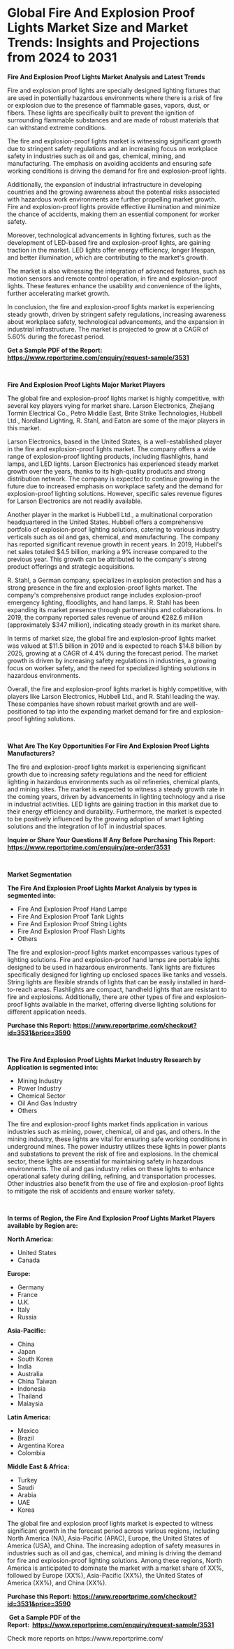 <p><h1>Global Fire And Explosion Proof Lights Market Size and Market Trends: Insights and Projections from 2024 to 2031</h1></p><p><strong>Fire And Explosion Proof Lights Market Analysis and Latest Trends</strong></p>
<p><p>Fire and explosion proof lights are specially designed lighting fixtures that are used in potentially hazardous environments where there is a risk of fire or explosion due to the presence of flammable gases, vapors, dust, or fibers. These lights are specifically built to prevent the ignition of surrounding flammable substances and are made of robust materials that can withstand extreme conditions.</p><p>The fire and explosion-proof lights market is witnessing significant growth due to stringent safety regulations and an increasing focus on workplace safety in industries such as oil and gas, chemical, mining, and manufacturing. The emphasis on avoiding accidents and ensuring safe working conditions is driving the demand for fire and explosion-proof lights.</p><p>Additionally, the expansion of industrial infrastructure in developing countries and the growing awareness about the potential risks associated with hazardous work environments are further propelling market growth. Fire and explosion-proof lights provide effective illumination and minimize the chance of accidents, making them an essential component for worker safety.</p><p>Moreover, technological advancements in lighting fixtures, such as the development of LED-based fire and explosion-proof lights, are gaining traction in the market. LED lights offer energy efficiency, longer lifespan, and better illumination, which are contributing to the market's growth.</p><p>The market is also witnessing the integration of advanced features, such as motion sensors and remote control operation, in fire and explosion-proof lights. These features enhance the usability and convenience of the lights, further accelerating market growth.</p><p>In conclusion, the fire and explosion-proof lights market is experiencing steady growth, driven by stringent safety regulations, increasing awareness about workplace safety, technological advancements, and the expansion in industrial infrastructure. The market is projected to grow at a CAGR of 5.60% during the forecast period.</p></p>
<p><strong>Get a Sample PDF of the Report:&nbsp; <a href="https://www.reportprime.com/enquiry/request-sample/3531">https://www.reportprime.com/enquiry/request-sample/3531</a></strong></p>
<p>&nbsp;</p>
<p><strong>Fire And Explosion Proof Lights Major Market Players</strong></p>
<p><p>The global fire and explosion-proof lights market is highly competitive, with several key players vying for market share. Larson Electronics, Zhejiang Tormin Electrical Co., Petro Middle East, Brite Strike Technologies, Hubbell Ltd., Nordland Lighting, R. Stahl, and Eaton are some of the major players in this market.</p><p>Larson Electronics, based in the United States, is a well-established player in the fire and explosion-proof lights market. The company offers a wide range of explosion-proof lighting products, including flashlights, hand lamps, and LED lights. Larson Electronics has experienced steady market growth over the years, thanks to its high-quality products and strong distribution network. The company is expected to continue growing in the future due to increased emphasis on workplace safety and the demand for explosion-proof lighting solutions. However, specific sales revenue figures for Larson Electronics are not readily available.</p><p>Another player in the market is Hubbell Ltd., a multinational corporation headquartered in the United States. Hubbell offers a comprehensive portfolio of explosion-proof lighting solutions, catering to various industry verticals such as oil and gas, chemical, and manufacturing. The company has reported significant revenue growth in recent years. In 2019, Hubbell's net sales totaled $4.5 billion, marking a 9% increase compared to the previous year. This growth can be attributed to the company's strong product offerings and strategic acquisitions.</p><p>R. Stahl, a German company, specializes in explosion protection and has a strong presence in the fire and explosion-proof lights market. The company's comprehensive product range includes explosion-proof emergency lighting, floodlights, and hand lamps. R. Stahl has been expanding its market presence through partnerships and collaborations. In 2019, the company reported sales revenue of around €282.6 million (approximately $347 million), indicating steady growth in its market share.</p><p>In terms of market size, the global fire and explosion-proof lights market was valued at $11.5 billion in 2019 and is expected to reach $14.8 billion by 2025, growing at a CAGR of 4.4% during the forecast period. The market growth is driven by increasing safety regulations in industries, a growing focus on worker safety, and the need for specialized lighting solutions in hazardous environments.</p><p>Overall, the fire and explosion-proof lights market is highly competitive, with players like Larson Electronics, Hubbell Ltd., and R. Stahl leading the way. These companies have shown robust market growth and are well-positioned to tap into the expanding market demand for fire and explosion-proof lighting solutions.</p></p>
<p>&nbsp;</p>
<p><strong>What Are The Key Opportunities For Fire And Explosion Proof Lights Manufacturers?</strong></p>
<p><p>The fire and explosion-proof lights market is experiencing significant growth due to increasing safety regulations and the need for efficient lighting in hazardous environments such as oil refineries, chemical plants, and mining sites. The market is expected to witness a steady growth rate in the coming years, driven by advancements in lighting technology and a rise in industrial activities. LED lights are gaining traction in this market due to their energy efficiency and durability. Furthermore, the market is expected to be positively influenced by the growing adoption of smart lighting solutions and the integration of IoT in industrial spaces.</p></p>
<p><strong>Inquire or Share Your Questions If Any Before Purchasing This Report: <a href="https://www.reportprime.com/enquiry/pre-order/3531">https://www.reportprime.com/enquiry/pre-order/3531</a></strong></p>
<p>&nbsp;</p>
<p><strong>Market Segmentation</strong></p>
<p><strong>The Fire And Explosion Proof Lights Market Analysis by types is segmented into:</strong></p>
<p><ul><li>Fire And Explosion Proof Hand Lamps</li><li>Fire And Explosion Proof Tank Lights</li><li>Fire And Explosion Proof String Lights</li><li>Fire And Explosion Proof Flash Lights</li><li>Others</li></ul></p>
<p><p>The fire and explosion-proof lights market encompasses various types of lighting solutions. Fire and explosion-proof hand lamps are portable lights designed to be used in hazardous environments. Tank lights are fixtures specifically designed for lighting up enclosed spaces like tanks and vessels. String lights are flexible strands of lights that can be easily installed in hard-to-reach areas. Flashlights are compact, handheld lights that are resistant to fire and explosions. Additionally, there are other types of fire and explosion-proof lights available in the market, offering diverse lighting solutions for different application needs.</p></p>
<p><strong>Purchase this Report:&nbsp;<a href="https://www.reportprime.com/checkout?id=3531&price=3590">https://www.reportprime.com/checkout?id=3531&price=3590</a></strong></p>
<p>&nbsp;</p>
<p><strong>The Fire And Explosion Proof Lights Market Industry Research by Application is segmented into:</strong></p>
<p><ul><li>Mining Industry</li><li>Power Industry</li><li>Chemical Sector</li><li>Oil And Gas Industry</li><li>Others</li></ul></p>
<p><p>The fire and explosion-proof lights market finds application in various industries such as mining, power, chemical, oil and gas, and others. In the mining industry, these lights are vital for ensuring safe working conditions in underground mines. The power industry utilizes these lights in power plants and substations to prevent the risk of fire and explosions. In the chemical sector, these lights are essential for maintaining safety in hazardous environments. The oil and gas industry relies on these lights to enhance operational safety during drilling, refining, and transportation processes. Other industries also benefit from the use of fire and explosion-proof lights to mitigate the risk of accidents and ensure worker safety.</p></p>
<p>&nbsp;</p>
<p><strong>In terms of Region, the Fire And Explosion Proof Lights Market Players available by Region are:</strong></p>
<p>
    <p> <strong> North America: </strong>
        <ul>
            <li>United States</li>
            <li>Canada</li>
        </ul>
        </p> 
    <p> <strong> Europe: </strong>
        <ul>
            <li>Germany</li>
            <li>France</li>
            <li>U.K.</li>
            <li>Italy</li>
            <li>Russia</li>
        </ul>
        </p> 
    <p> <strong> Asia-Pacific: </strong>
        <ul>
            <li>China</li>
            <li>Japan</li>
            <li>South Korea</li>
            <li>India</li>
            <li>Australia</li>
            <li>China Taiwan</li>
            <li>Indonesia</li>
            <li>Thailand</li>
            <li>Malaysia</li>
        </ul>
        </p> 
    <p> <strong> Latin America: </strong>
        <ul>
            <li>Mexico</li>
            <li>Brazil</li>
            <li>Argentina Korea</li>
            <li>Colombia</li>
        </ul>
        </p> 
    <p> <strong> Middle East & Africa: </strong>
        <ul>
            <li>Turkey</li>
            <li>Saudi</li>
            <li>Arabia</li>
            <li>UAE</li>
            <li>Korea</li>
        </ul>
    </p>
    </p>
<p><p>The global fire and explosion proof lights market is expected to witness significant growth in the forecast period across various regions, including North America (NA), Asia-Pacific (APAC), Europe, the United States of America (USA), and China. The increasing adoption of safety measures in industries such as oil and gas, chemical, and mining is driving the demand for fire and explosion-proof lighting solutions. Among these regions, North America is anticipated to dominate the market with a market share of XX%, followed by Europe (XX%), Asia-Pacific (XX%), the United States of America (XX%), and China (XX%).</p></p>
<p><strong>Purchase this Report: <a href="https://www.reportprime.com/checkout?id=3531&price=3590">https://www.reportprime.com/checkout?id=3531&price=3590</a></strong></p>
<p>&nbsp;<strong>Get a Sample PDF of the Report:&nbsp;&nbsp;<a href="https://www.reportprime.com/enquiry/request-sample/3531">https://www.reportprime.com/enquiry/request-sample/3531</a></strong></p>
<p><strong></strong></p>
<p>Check more reports on https://www.reportprime.com/</p>